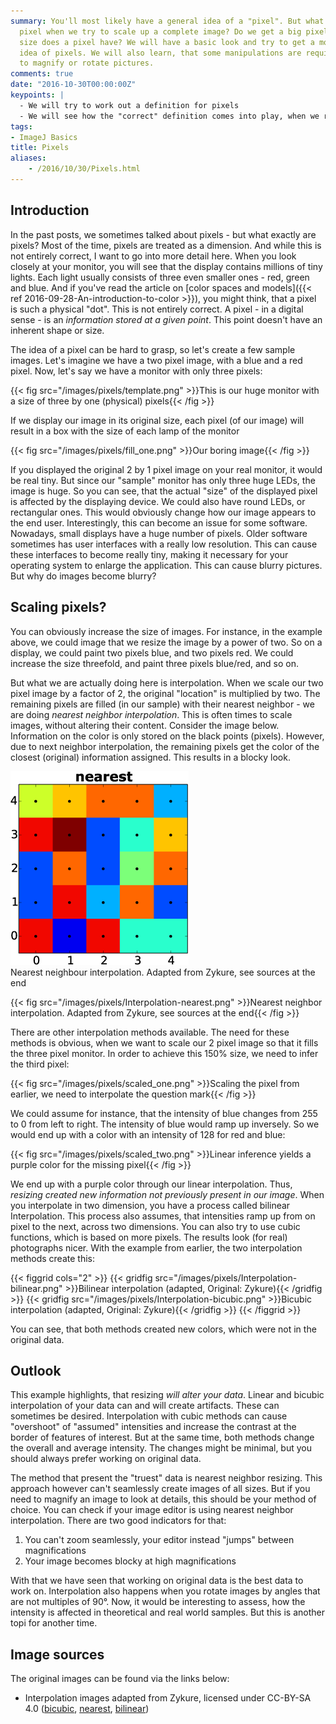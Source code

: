 ```yaml
---
summary: You'll most likely have a general idea of a "pixel". But what happens to a
  pixel when we try to scale up a complete image? Do we get a big pixel? And what
  size does a pixel have? We will have a basic look and try to get a more accurate
  idea of pixels. We will also learn, that some manipulations are required in order
  to magnify or rotate pictures.
comments: true
date: "2016-10-30T00:00:00Z"
keypoints: |
  - We will try to work out a definition for pixels
  - We will see how the "correct" definition comes into play, when we resize images
tags:
- ImageJ Basics
title: Pixels
aliases:
    - /2016/10/30/Pixels.html
---
```


## Introduction

In the past posts, we sometimes talked about pixels - but what exactly are pixels? Most of the time, pixels are treated as a dimension. And while this is not entirely correct, I want to go into more detail here. When you look closely at your monitor, you will see that the display contains millions of tiny lights. Each light usually consists of three even smaller ones - red, green and blue. And if you've read the article on [color spaces and models]({{< ref 2016-09-28-An-introduction-to-color >}}), you might think, that a pixel is such a physical "dot". This is not entirely correct. A pixel - in a digital sense - is an *information stored at a given point*. This point doesn't have an inherent shape or size.

The idea of a pixel can be hard to grasp, so let's create a few sample images. Let's imagine we have a two pixel image, with a blue and a red pixel. Now, let's say we have a monitor with only three pixels:

{{< fig src="/images/pixels/template.png" >}}This is our huge monitor with a size of three by one (physical) pixels{{< /fig >}}

If we display our image in its original size, each pixel (of our image) will result in a box with the size of each lamp of the monitor

{{< fig src="/images/pixels/fill_one.png" >}}Our boring image{{< /fig >}}

If you displayed the original 2 by 1 pixel image on your real monitor, it would be real tiny. But since our "sample" monitor has only three huge LEDs, the image is huge. So you can see, that the actual "size" of the displayed pixel is affected by the displaying device. We could also have round LEDs, or rectangular ones. This would obviously change how our image appears to the end user. Interestingly, this can become an issue for some software. Nowadays, small displays have a huge number of pixels. Older software sometimes has user interfaces with a really low resolution. This can cause these interfaces to become really tiny, making it necessary for your operating system to enlarge the application. This can cause blurry pictures. But why do images become blurry?

## Scaling pixels?

You can obviously increase the size of images. For instance, in the example above, we could image that we resize the image by a power of two. So on a display, we could paint two pixels blue, and two pixels red. We could increase the size threefold, and paint three pixels blue/red, and so on.

But what we are actually doing here is interpolation. When we scale our two pixel image by a factor of 2, the original "location" is multiplied by two. The remaining pixels are filled (in our sample) with their nearest neighbor - we are doing *nearest neighbor interpolation*. This is often times to scale images, without altering their content. Consider the image below. Information on the color is only stored on the black points (pixels). However, due to next neighbor interpolation, the remaining pixels get the color of the closest (original) information assigned. This results in a blocky look.

<div class="grid-x align-center">
    <div class="cell large-6 align-center">
        <div class="card">
            <img src="/images/pixels/Interpolation-nearest.png" itemprop="image" />
            <div class="card-section sub">Nearest neighbour interpolation. Adapted from Zykure, see sources at the end</div>
        </div>
    </div>
</div>

{{< fig src="/images/pixels/Interpolation-nearest.png" >}}Nearest neighbor interpolation. Adapted from Zykure, see sources at the end{{< /fig >}}

There are other interpolation methods available. The need for these methods is obvious, when we want to scale our 2 pixel image so that it fills the three pixel monitor. In order to achieve this 150% size, we need to infer the third pixel:

{{< fig src="/images/pixels/scaled_one.png" >}}Scaling the pixel from earlier, we need to interpolate the question mark{{< /fig >}}

We could assume for instance, that the intensity of blue changes from 255 to 0 from left to right. The intensity of blue would ramp up inversely. So we would end up with a color with an intensity of 128 for red and blue:

{{< fig src="/images/pixels/scaled_two.png" >}}Linear inference yields a purple color for the missing pixel{{< /fig >}}

We end up with a purple color through our linear interpolation. Thus, *resizing created new information not previously present in our image*. When you interpolate in two dimension, you have a process called bilinear Interpolation. This process also assumes, that intensities ramp up from on pixel to the next, across two dimensions. You can also try to use cubic functions, which is based on more pixels. The results look (for real) photographs nicer. With the example from earlier, the two interpolation methods create this:

{{< figgrid cols="2" >}}
{{< gridfig src="/images/pixels/Interpolation-bilinear.png" >}}Bilinear interpolation (adapted, Original: Zykure){{< /gridfig >}}
{{< gridfig src="/images/pixels/Interpolation-bicubic.png" >}}Bicubic interpolation (adapted, Original: Zykure){{< /gridfig >}}
{{< /figgrid >}}

You can see, that both methods created new colors, which were not in the original data.

## Outlook

This example highlights, that resizing *will alter your data*. Linear and bicubic interpolation of your data can and will create artifacts. These can sometimes be desired. Interpolation with cubic methods can cause "overshoot" of "assumed" intensities and increase the contrast at the border of features of interest. But at the same time, both methods change the overall and average intensity. The changes might be minimal, but you should always prefer working on original data.

The method that present the "truest" data is nearest neighbor resizing. This approach however can't seamlessly create images of all sizes. But if you need to magnify an image to look at details, this should be your method of choice. You can check if your image editor is using nearest neighbor interpolation. There are two good indicators for that:

1. You can't zoom seamlessly, your editor instead "jumps" between magnifications
2. Your image becomes blocky at high magnifications

With that we have seen that working on original data is the best data to work on. Interpolation also happens when you rotate images by angles that are not multiples of 90°. Now, it would be interesting to assess, how the intensity is affected in theoretical and real world samples. But this is another topi for another time.

## Image sources

The original images can be found via the links below:

- Interpolation images adapted from Zykure, licensed under CC-BY-SA 4.0 ([bicubic](https://en.wikipedia.org/wiki/File:Interpolation-bicubic.svg), [nearest](https://en.wikipedia.org/wiki/File:Interpolation-nearest.svg), [bilinear](https://en.wikipedia.org/wiki/File:Interpolation-bilinear.svg))
